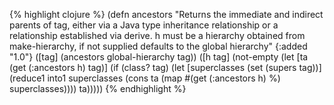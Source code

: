 {% highlight clojure %}
(defn ancestors
  "Returns the immediate and indirect parents of tag, either via a Java type
  inheritance relationship or a relationship established via derive. h
  must be a hierarchy obtained from make-hierarchy, if not supplied
  defaults to the global hierarchy"
  {:added "1.0"}
  ([tag] (ancestors global-hierarchy tag))
  ([h tag] (not-empty
            (let [ta (get (:ancestors h) tag)]
              (if (class? tag)
                (let [superclasses (set (supers tag))]
                  (reduce1 into1 superclasses
                    (cons ta
                          (map #(get (:ancestors h) %) superclasses))))
                ta)))))
{% endhighlight %}
